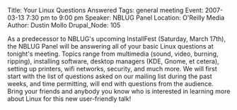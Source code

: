 Title: Your Linux Questions Answered
Tags: general meeting
Event: 2007-03-13 7:30 pm to 9:00 pm
Speaker: NBLUG Panel
Location: O'Reilly Media
Author: Dustin Mollo
Drupal_Node: 105

As a predecessor to NBLUG's upcoming InstallFest (Saturday, March 17th), the NBLUG Panel will be answering all of your basic Linux questions at tonight's meeting. Topics range from multimedia (sound, video, burning, ripping), installing software, desktop managers (KDE, Gnome, et cetera), setting up printers, wifi networks, security, and much more. We will first start with the list of questions asked on our mailing list during the past weeks, and time permitting, will end with questions from the audience. Bring your friends and anybody you know who is interested in learning more about Linux for this new user-friendly talk!

